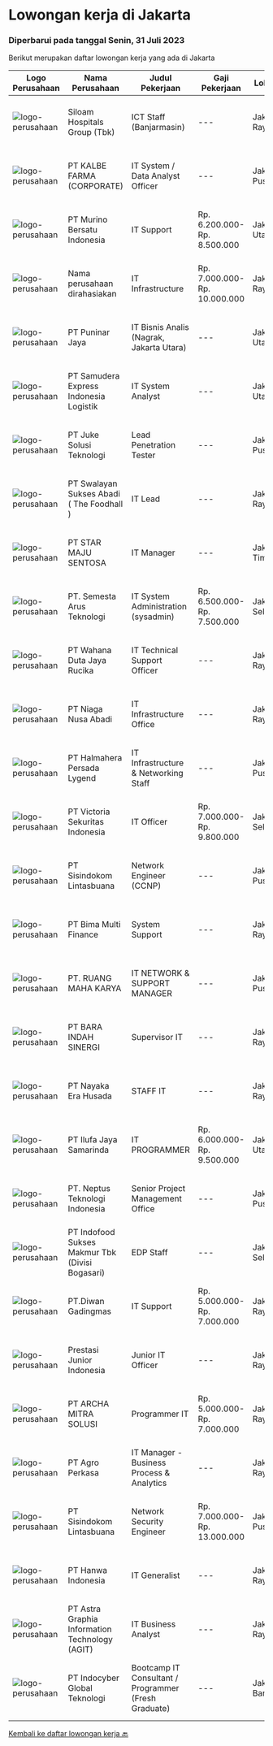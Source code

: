 
  # Lowongan kerja di Jakarta

  ### Diperbarui pada tanggal Senin, 31 Juli 2023

  Berikut merupakan daftar lowongan kerja yang ada di Jakarta

  |Logo Perusahaan | Nama Perusahaan | Judul Pekerjaan | Gaji Pekerjaan | Lokasi | Deskripsi | Tanggal diunggah | Pranala |
  | -------------- | --------------- | --------------- | --------- | --------- | -------------- | ------- | ----------- |
  |![logo-perusahaan](https://image-service-cdn.seek.com.au/431745bcf5bb8f03b3acaed4042a9004c71690d6/ee4dce1061f3f616224767ad58cb2fc751b8d2dc)|Siloam Hospitals Group (Tbk)|ICT Staff (Banjarmasin)|---|Jakarta Raya|Job Descriptions:Support IT Operations. Qualifications: Candidate must possess at least bachelor's degree in Engineering (Computer/Telecommunication),...|Senin, 31 Juli 2023|https://www.jobstreet.co.id/id/job/ict-staff-banjarmasin-4420754?token=0~de57dca5-36d2-4a61-81d0-3d95f9a1c7ba&sectionRank=1&jobId=jobstreet-id-job-4420754|
|![logo-perusahaan](https://image-service-cdn.seek.com.au/83824c3d342587839e63cfe58f5bfd178fdbc67e/ee4dce1061f3f616224767ad58cb2fc751b8d2dc)|PT KALBE FARMA (CORPORATE)|IT System / Data Analyst Officer|---|Jakarta Pusat|Persyaratan:Pendidikan S1 Sistem InformatikaPengalaman minimal 1 TahunSkill- Memahami konsep Data warehousing- SQL Reporting Service- MetaBase- Power...|Senin, 31 Juli 2023|https://www.jobstreet.co.id/id/job/it-system-data-analyst-officer-4420658?token=0~de57dca5-36d2-4a61-81d0-3d95f9a1c7ba&sectionRank=2&jobId=jobstreet-id-job-4420658|
|![logo-perusahaan](https://image-service-cdn.seek.com.au/b34b64e37b3081b370e49228869673194bb172a6/ee4dce1061f3f616224767ad58cb2fc751b8d2dc)|PT Murino Bersatu Indonesia|IT Support|Rp. 6.200.000-Rp. 8.500.000|Jakarta Utara|Requirements: Dedicated team player. Critical and Analytical Thinking. 2+ years of experience with IT Supporting roles. Having network routing...|Jumat, 28 Juli 2023|https://www.jobstreet.co.id/id/job/it-support-4420121?token=0~de57dca5-36d2-4a61-81d0-3d95f9a1c7ba&sectionRank=3&jobId=jobstreet-id-job-4420121|
|![logo-perusahaan](https://i.ibb.co/sqvTCh9/112815900-stock-vector-no-image-available-icon-flat-vector.webp)|Nama perusahaan dirahasiakan|IT Infrastructure|Rp. 7.000.000-Rp. 10.000.000|Jakarta Raya|REQUIREMENT Melakukan kegiatan operasional &amp; pemeliharaan infrastruktur IT sehari-hari. Memiliki kemampuan dalam trouble shooting baik hardware...|Jumat, 28 Juli 2023|https://www.jobstreet.co.id/id/job/it-infrastructure-4419700?token=0~de57dca5-36d2-4a61-81d0-3d95f9a1c7ba&sectionRank=4&jobId=jobstreet-id-job-4419700|
|![logo-perusahaan](https://image-service-cdn.seek.com.au/f4beaa62bfeba5c880cb1eddef5f5fb56e0e0a06/ee4dce1061f3f616224767ad58cb2fc751b8d2dc)|PT Puninar Jaya|IT Bisnis Analis (Nagrak, Jakarta Utara)|---|Jakarta Utara|Penempatan lokasi kerja: Puninar Nagrak, Jakarta Utara.a. Memastikan product dan implementasi TMS (Transport Management System) berjalan dengan baikb....|Minggu, 30 Juli 2023|https://www.jobstreet.co.id/id/job/it-bisnis-analis-nagrak-jakarta-utara-4420616?token=0~de57dca5-36d2-4a61-81d0-3d95f9a1c7ba&sectionRank=5&jobId=jobstreet-id-job-4420616|
|![logo-perusahaan](https://image-service-cdn.seek.com.au/298fb22adba60b5a0a6f0c305555be68a96a69d4/ee4dce1061f3f616224767ad58cb2fc751b8d2dc)|PT Samudera Express Indonesia Logistik|IT System Analyst|---|Jakarta Utara|Job Description: Melakukan analisis kebutuhan sistem dengan output berupa dokumen teknis. Bersama Management memastikan developer mengerjakan sesuai...|Sabtu, 29 Juli 2023|https://www.jobstreet.co.id/id/job/it-system-analyst-4420317?token=0~de57dca5-36d2-4a61-81d0-3d95f9a1c7ba&sectionRank=6&jobId=jobstreet-id-job-4420317|
|![logo-perusahaan](https://image-service-cdn.seek.com.au/d35ac5ea00c4425d578be3d79ae0a51787864fee/ee4dce1061f3f616224767ad58cb2fc751b8d2dc)|PT Juke Solusi Teknologi|Lead Penetration Tester|---|Jakarta Pusat|About US:Established in 2012, PT Juke Solusi Teknologi is focusing on IT Enterprise Infrastructure and Big Data solution. During our existences in IT...|Minggu, 30 Juli 2023|https://www.jobstreet.co.id/id/job/lead-penetration-tester-4420607?token=0~de57dca5-36d2-4a61-81d0-3d95f9a1c7ba&sectionRank=7&jobId=jobstreet-id-job-4420607|
|![logo-perusahaan](https://image-service-cdn.seek.com.au/af6f8a96058e01c309edb2ee3e1fe16aefb51dcb/ee4dce1061f3f616224767ad58cb2fc751b8d2dc)|PT Swalayan Sukses Abadi ( The Foodhall )|IT Lead|---|Jakarta Raya|IT LeadSummary:Under the direction of the General Manager of Information Technology, it manages the day-to-day operations of assigned divisions within...|Kamis, 27 Juli 2023|https://www.jobstreet.co.id/id/job/it-lead-4417958?token=0~de57dca5-36d2-4a61-81d0-3d95f9a1c7ba&sectionRank=8&jobId=jobstreet-id-job-4417958|
|![logo-perusahaan](https://image-service-cdn.seek.com.au/4233b5b641e01a1a4090fd4a9edc219cdf041c8b/ee4dce1061f3f616224767ad58cb2fc751b8d2dc)|PT STAR MAJU SENTOSA|IT Manager|---|Jakarta Timur|JOB DESCRIPTION : To manage all aspects of the IT Department To understand business process requirements and design solutions accordingly As a leader,...|Jumat, 28 Juli 2023|https://www.jobstreet.co.id/id/job/it-manager-4419367?token=0~de57dca5-36d2-4a61-81d0-3d95f9a1c7ba&sectionRank=9&jobId=jobstreet-id-job-4419367|
|![logo-perusahaan](https://i.ibb.co/sqvTCh9/112815900-stock-vector-no-image-available-icon-flat-vector.webp)|PT. Semesta Arus Teknologi|IT System Administration (sysadmin)|Rp. 6.500.000-Rp. 7.500.000|Jakarta Selatan|Memiliki Tugas dan Fungsi System Administrator untuk melakukan administrasi terhadap sistem, melakukan pemeliharaan sistem, memiliki kewenangan...|Jumat, 28 Juli 2023|https://www.jobstreet.co.id/id/job/it-system-administration-sysadmin-4419812?token=0~de57dca5-36d2-4a61-81d0-3d95f9a1c7ba&sectionRank=10&jobId=jobstreet-id-job-4419812|
|![logo-perusahaan](https://image-service-cdn.seek.com.au/6817c8a3c444c1e13a676752a3dfc726d47c4332/ee4dce1061f3f616224767ad58cb2fc751b8d2dc)|PT Wahana Duta Jaya Rucika|IT Technical Support Officer|---|Jakarta Raya|Bertindak sebagai 1st level support untuk layanan IT yang digunakan. Memeriksa dan memastikan komputer (PC &amp; Laptop), temasuk Operating System dan...|Rabu, 26 Juli 2023|https://www.jobstreet.co.id/id/job/it-technical-support-officer-4416156?token=0~de57dca5-36d2-4a61-81d0-3d95f9a1c7ba&sectionRank=11&jobId=jobstreet-id-job-4416156|
|![logo-perusahaan](https://image-service-cdn.seek.com.au/90a44a610c086c47373c70bfa1c984617e318117/ee4dce1061f3f616224767ad58cb2fc751b8d2dc)|PT Niaga Nusa Abadi|IT Infrastructure Office|---|Jakarta Raya|Provide day to day support to ensure the smooth running of infrastructure (server, network, storage devices as well as end user's requirements)...|Kamis, 27 Juli 2023|https://www.jobstreet.co.id/id/job/it-infrastructure-office-4417850?token=0~de57dca5-36d2-4a61-81d0-3d95f9a1c7ba&sectionRank=12&jobId=jobstreet-id-job-4417850|
|![logo-perusahaan](https://i.ibb.co/sqvTCh9/112815900-stock-vector-no-image-available-icon-flat-vector.webp)|PT Halmahera Persada Lygend|IT Infrastructure & Networking Staff|---|Jakarta Pusat|Job Description : Provide technical support to the development of the infrastructure systems and services Define, order, and monitor installation and...|Kamis, 27 Juli 2023|https://www.jobstreet.co.id/id/job/it-infrastructure-networking-staff-4417751?token=0~de57dca5-36d2-4a61-81d0-3d95f9a1c7ba&sectionRank=13&jobId=jobstreet-id-job-4417751|
|![logo-perusahaan](https://image-service-cdn.seek.com.au/836ee35e6e0e33010a2fd66173cb09abf09365ec/ee4dce1061f3f616224767ad58cb2fc751b8d2dc)|PT Victoria Sekuritas Indonesia|IT Officer|Rp. 7.000.000-Rp. 9.800.000|Jakarta Selatan|Job Description : IT Hardware/Network Troubleshooting. Back-up Server dan system. Liaison antara user dengan vendor (menganalisa kebutuhan user untuk...|Rabu, 26 Juli 2023|https://www.jobstreet.co.id/id/job/it-officer-4417321?token=0~de57dca5-36d2-4a61-81d0-3d95f9a1c7ba&sectionRank=14&jobId=jobstreet-id-job-4417321|
|![logo-perusahaan](https://image-service-cdn.seek.com.au/0c0f5a8eba28e76548451d3f79868e8a1ac80d4c/ee4dce1061f3f616224767ad58cb2fc751b8d2dc)|PT Sisindokom Lintasbuana|Network Engineer (CCNP)|---|Jakarta Pusat|Job Requirement: Minimal Bachelor Degree (S1) for any major related to IT (Computer Science, Mathematics/Physics, Electro, Telecommunication,...|Senin, 31 Juli 2023|https://www.jobstreet.co.id/id/job/network-engineer-ccnp-4420685?token=0~de57dca5-36d2-4a61-81d0-3d95f9a1c7ba&sectionRank=15&jobId=jobstreet-id-job-4420685|
|![logo-perusahaan](https://image-service-cdn.seek.com.au/e0ffa042ad3b665db553bb921fdb8e42cde8ca2b/ee4dce1061f3f616224767ad58cb2fc751b8d2dc)|PT Bima Multi Finance|System Support|---|Jakarta Raya|Persyaratan Umum : Umur maksimal 35 tahun. Fresh Graduate di perbolehkan Memiliki pengalaman minimal 1 tahun Pendidikan D3/S1 (Diutamakan Sistem...|Jumat, 28 Juli 2023|https://www.jobstreet.co.id/id/job/system-support-4419993?token=0~de57dca5-36d2-4a61-81d0-3d95f9a1c7ba&sectionRank=16&jobId=jobstreet-id-job-4419993|
|![logo-perusahaan](https://image-service-cdn.seek.com.au/63fb99bc817280e9188ac8b26464b0620a1154c8/ee4dce1061f3f616224767ad58cb2fc751b8d2dc)|PT. RUANG MAHA KARYA|IT NETWORK & SUPPORT MANAGER|---|Jakarta Pusat|IT NETWORK &amp; SUPPORT SUPERVISORKualifikasi1.  Pendidikan D3/S1 Jurusan Informatika/Komputer2.  Berpengalaman di bidang yang sama minimal 3...|Kamis, 27 Juli 2023|https://www.jobstreet.co.id/id/job/it-network-support-manager-4417975?token=0~de57dca5-36d2-4a61-81d0-3d95f9a1c7ba&sectionRank=17&jobId=jobstreet-id-job-4417975|
|![logo-perusahaan](https://image-service-cdn.seek.com.au/36f6e498f8eb9c24639ce229302487d07818aa92/ee4dce1061f3f616224767ad58cb2fc751b8d2dc)|PT BARA INDAH SINERGI|Supervisor IT|---|Jakarta Raya|Job Description: Merencanakan, mengawasi, memelihara dan mereview network &amp; fire wall Head Office serta site Set up dan maintain intranet server...|Rabu, 26 Juli 2023|https://www.jobstreet.co.id/id/job/supervisor-it-4416388?token=0~de57dca5-36d2-4a61-81d0-3d95f9a1c7ba&sectionRank=18&jobId=jobstreet-id-job-4416388|
|![logo-perusahaan](https://image-service-cdn.seek.com.au/a92d9ca9cdc90d4c09a8e3f68e0f3f9ca4e017c4/ee4dce1061f3f616224767ad58cb2fc751b8d2dc)|PT Nayaka Era Husada|STAFF IT|---|Jakarta Raya|Jabatan : IT Programmer (Fullstack)PT. Nayaka Era HusadaJakarta Selatan Keuntungan·      Jenjang karir·      Perlindungan BPJS Ketenagakerjaan dan...|Kamis, 27 Juli 2023|https://www.jobstreet.co.id/id/job/staff-it-4417142?token=0~de57dca5-36d2-4a61-81d0-3d95f9a1c7ba&sectionRank=19&jobId=jobstreet-id-job-4417142|
|![logo-perusahaan](https://image-service-cdn.seek.com.au/ca1092f7491eb0b75d0a79234b37d84ab3877878/ee4dce1061f3f616224767ad58cb2fc751b8d2dc)|PT Ilufa Jaya Samarinda|IT PROGRAMMER|Rp. 6.000.000-Rp. 9.500.000|Jakarta Utara|Responsibility:· Build and support tools to support business operations· Maintain existing IT infrastructure, design and develop improvements· Strong...|Jumat, 28 Juli 2023|https://www.jobstreet.co.id/id/job/it-programmer-4419953?token=0~de57dca5-36d2-4a61-81d0-3d95f9a1c7ba&sectionRank=20&jobId=jobstreet-id-job-4419953|
|![logo-perusahaan](https://image-service-cdn.seek.com.au/df250128803588d2eec8f3fb4abe8bb17753768c/ee4dce1061f3f616224767ad58cb2fc751b8d2dc)|PT. Neptus Teknologi Indonesia|Senior Project Management Office|---|Jakarta Pusat|Candidate must possess at least Bachelor's Degree in, Engineering (Computer/Telecommunication), Engineering (Electrical/Electronic), Computer...|Senin, 31 Juli 2023|https://www.jobstreet.co.id/id/job/senior-project-management-office-4420775?token=0~de57dca5-36d2-4a61-81d0-3d95f9a1c7ba&sectionRank=21&jobId=jobstreet-id-job-4420775|
|![logo-perusahaan](https://image-service-cdn.seek.com.au/c6a16d0d937e7346722037787cc77ce025afc075/ee4dce1061f3f616224767ad58cb2fc751b8d2dc)|PT Indofood Sukses Makmur Tbk (Divisi Bogasari)|EDP Staff|---|Jakarta Selatan|Persyaratan PekerjaanS1 Teknik InformatikaDeskripsi Pekerjaan IT support and trouble shoot Mengelola pengajuan HEAT karyawan ke Corporate IT...|Kamis, 27 Juli 2023|https://www.jobstreet.co.id/id/job/edp-staff-1036532612?token=0~de57dca5-36d2-4a61-81d0-3d95f9a1c7ba&sectionRank=22&jobId=jobstreet-id-job-1036532612|
|![logo-perusahaan](https://image-service-cdn.seek.com.au/6ddc6c82998835e1220f941b2d41e57eefecc158/ee4dce1061f3f616224767ad58cb2fc751b8d2dc)|PT.Diwan Gadingmas|IT Support|Rp. 5.000.000-Rp. 7.000.000|Jakarta Raya|Fresh Graduate atau berpengalamanan sebagai IT Network &amp; InfrastructureBerpengalaman dalam pengelolaan kinerja server (pembuatan, pengaturan, dan...|Rabu, 26 Juli 2023|https://www.jobstreet.co.id/id/job/it-support-4416673?token=0~de57dca5-36d2-4a61-81d0-3d95f9a1c7ba&sectionRank=23&jobId=jobstreet-id-job-4416673|
|![logo-perusahaan](https://image-service-cdn.seek.com.au/adae265593e00f7157a158a5ba8953f0e1b4644b/ee4dce1061f3f616224767ad58cb2fc751b8d2dc)|Prestasi Junior Indonesia|Junior IT Officer|---|Jakarta Raya|Prestasi Junior Indonesia is part of one of Junior Achievement (JA) Worldwide, an organization that focuses on preparing young people for employment...|Rabu, 26 Juli 2023|https://www.jobstreet.co.id/id/job/junior-it-officer-4416534?token=0~de57dca5-36d2-4a61-81d0-3d95f9a1c7ba&sectionRank=24&jobId=jobstreet-id-job-4416534|
|![logo-perusahaan](https://image-service-cdn.seek.com.au/8a24e503ee8a598d16c4c9e09884912ed654f200/ee4dce1061f3f616224767ad58cb2fc751b8d2dc)|PT ARCHA MITRA SOLUSI|Programmer IT|Rp. 5.000.000-Rp. 7.000.000|Jakarta Raya|Programmer ITPersyaratan :1. Minimal S1 dari Perguruan Tinggi dengan jurusan MIPA (Matematika/ Fisika) atau IT-Teknik Komputer, Teknik Informatika,...|Jumat, 28 Juli 2023|https://www.jobstreet.co.id/id/job/programmer-it-4419788?token=0~de57dca5-36d2-4a61-81d0-3d95f9a1c7ba&sectionRank=25&jobId=jobstreet-id-job-4419788|
|![logo-perusahaan](https://image-service-cdn.seek.com.au/34044ede6e53e8538f8e4e5ed6047b2b30df5297/ee4dce1061f3f616224767ad58cb2fc751b8d2dc)|PT Agro Perkasa|IT Manager - Business Process & Analytics|---|Jakarta Raya|Mewah is a global food and agri-business listed on Mainboard of the Singapore Stock Exchange Securities Trading Limited since 2010. Today, Mewah’s...|Jumat, 28 Juli 2023|https://www.jobstreet.co.id/id/job/it-manager-business-process-analytics-4420056?token=0~de57dca5-36d2-4a61-81d0-3d95f9a1c7ba&sectionRank=26&jobId=jobstreet-id-job-4420056|
|![logo-perusahaan](https://image-service-cdn.seek.com.au/0c0f5a8eba28e76548451d3f79868e8a1ac80d4c/ee4dce1061f3f616224767ad58cb2fc751b8d2dc)|PT Sisindokom Lintasbuana|Network Security Engineer|Rp. 7.000.000-Rp. 13.000.000|Jakarta Pusat|Job Description: Create MOP and/or LLD. Assessing MOP and/or LLD/design preparation for project implementation. Installation, Integration, and...|Senin, 31 Juli 2023|https://www.jobstreet.co.id/id/job/network-security-engineer-4420682?token=0~de57dca5-36d2-4a61-81d0-3d95f9a1c7ba&sectionRank=27&jobId=jobstreet-id-job-4420682|
|![logo-perusahaan](https://image-service-cdn.seek.com.au/a9f1962d67dc408060dc8fb70b5ecddef7c1b81f/ee4dce1061f3f616224767ad58cb2fc751b8d2dc)|PT Hanwa Indonesia|IT Generalist|---|Jakarta Raya|Qualifications: Bachelor degree in IT Having background or Experience in IT OOperations for at least 2-3 years Having basic IT Skills and knowledge of...|Rabu, 26 Juli 2023|https://www.jobstreet.co.id/id/job/it-generalist-4416856?token=0~de57dca5-36d2-4a61-81d0-3d95f9a1c7ba&sectionRank=28&jobId=jobstreet-id-job-4416856|
|![logo-perusahaan](https://image-service-cdn.seek.com.au/ff352750bbaae6c058ba966669028ee6505d9f4a/ee4dce1061f3f616224767ad58cb2fc751b8d2dc)|PT Astra Graphia Information Technology (AGIT)|IT Business Analyst|---|Jakarta Raya|Supports design workshops, creation of presentations and business process diagrams to validate business processes and solutions with the end user...|Jumat, 28 Juli 2023|https://www.jobstreet.co.id/id/job/it-business-analyst-4419561?token=0~de57dca5-36d2-4a61-81d0-3d95f9a1c7ba&sectionRank=29&jobId=jobstreet-id-job-4419561|
|![logo-perusahaan](https://image-service-cdn.seek.com.au/fb7517fadedf953c5140aff81b59e180c02d5d74/ee4dce1061f3f616224767ad58cb2fc751b8d2dc)|PT Indocyber Global Teknologi|Bootcamp IT Consultant / Programmer (Fresh Graduate)|---|Jakarta Barat|Requirements : Minimum S1 in Computer Science/Information Technology/ Mathematics/Physics/Telecommunication Fresh graduates / Entry level applicants...|Jumat, 28 Juli 2023|https://www.jobstreet.co.id/id/job/bootcamp-it-consultant-programmer-fresh-graduate-4419572?token=0~de57dca5-36d2-4a61-81d0-3d95f9a1c7ba&sectionRank=30&jobId=jobstreet-id-job-4419572|


  [Kembali ke daftar lowongan kerja 🔙](../README.md#daftar-lowongan-kerja)
  